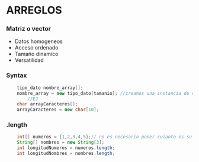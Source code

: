 # ARREGLOS
### Matriz o vector
+ Datos homogeneos
+ Acceso ordenado
+ Tamaño dinamico
+ Versatilidad

### Syntax
```JAVA
    tipo_dato nombre_array[];
    nombre_array = new tipo_dato[tamanio]; //creamos una instancia de clase array
        //EJ
    char arrayCaracteres[];
    arrayCaracteres = new char[10];
```
### .length
```JAVA
    int[] numeros = {1,2,3,4,5};// no es necesario poner cuianto es su length java lo interpreta de acuerdo con sus valores en este caso tendria 5 elementos
    String[] nombres = new String[3];
    int longitudNumeros = numeros.length;
    int longitudNombres = nombres.length; 